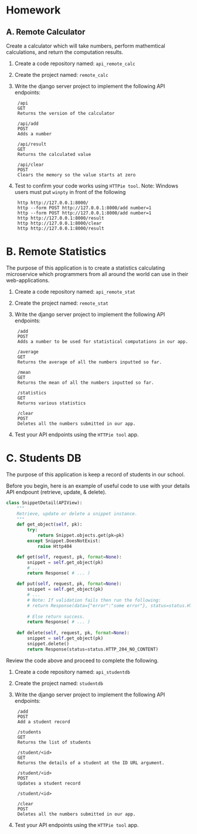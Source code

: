 # Homework
## A. Remote Calculator
Create a calculator which will take numbers, perform mathemtical calculations, and return the computation results.

1. Create a code repository named: ``api_remote_calc``

2. Create the project named: ``remote_calc``

3. Write the django server project to implement the following API endpoints:

        /api
        GET
        Returns the version of the calculator
        
        /api/add
        POST
        Adds a number

        /api/result
        GET
        Returns the calculated value

        /api/clear
        POST
        Clears the memory so the value starts at zero

4. Test to confirm your code works using ``HTTPie tool``. Note: Windows users must put ``winpty`` in front of the following

        http http://127.0.0.1:8000/
        http --form POST http://127.0.0.1:8000/add number=1
        http --form POST http://127.0.0.1:8000/add number=1
        http http://127.0.0.1:8000/result
        http http://127.0.0.1:8000/clear
        http http://127.0.0.1:8000/result
        
# B. Remote Statistics
The purpose of this application is to create a statistics calculating microservice which programmers from all around the world can use in their web-applications.

1. Create a code repository named: ``api_remote_stat``

2. Create the project named: ``remote_stat``

3. Write the django server project to implement the following API endpoints:

        /add
        POST
        Adds a number to be used for statistical computations in our app.
        
        /average
        GET
        Returns the average of all the numbers inputted so far.
        
        /mean
        GET
        Returns the mean of all the numbers inputted so far.
        
        /statistics
        GET
        Returns various statistics
        
        /clear
        POST
        Deletes all the numbers submitted in our app.
        
4. Test your API endpoints using the ``HTTPie tool`` app.

# C. Students DB
The purpose of this application is keep a record of students in our school. 

Before you begin, here is an example of useful code to use with your details API endpount (retrieve, update, & delete).

```python
class SnippetDetail(APIView):
    """
    Retrieve, update or delete a snippet instance.
    """
    def get_object(self, pk):
        try:
            return Snippet.objects.get(pk=pk)
        except Snippet.DoesNotExist:
            raise Http404

    def get(self, request, pk, format=None):
        snippet = self.get_object(pk)
        # ...
        return Response( # ... )

    def put(self, request, pk, format=None):
        snippet = self.get_object(pk)
        # ...
        # Note: If validation fails then run the following:
        # return Response(data={"error":"some error"}, status=status.HTTP_400_BAD_REQUEST)
        
        # Else return success.
        return Response( # ... )
        
    def delete(self, request, pk, format=None):
        snippet = self.get_object(pk)
        snippet.delete()
        return Response(status=status.HTTP_204_NO_CONTENT) 
```

Review the code above and proceed to complete the following.

1. Create a code repository named: ``api_studentdb``

2. Create the project named: ``studentdb``

3. Write the django server project to implement the following API endpoints:

        /add
        POST
        Add a student record
        
        /students
        GET
        Returns the list of students
        
        /student/<id>
        GET
        Returns the details of a student at the ID URL argument.
        
        /student/<id>
        POST
        Updates a student record
        
        /student/<id>
        
        /clear
        POST
        Deletes all the numbers submitted in our app.
        
4. Test your API endpoints using the ``HTTPie tool`` app.
